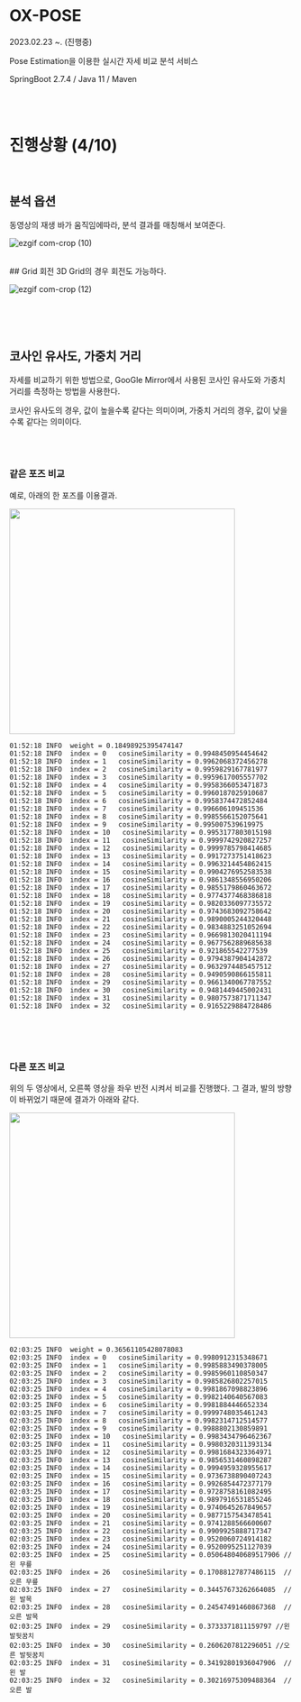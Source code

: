 # OX-POSE
2023.02.23 ~. (진행중)

Pose Estimation을 이용한 실시간 자세 비교 분석 서비스

SpringBoot 2.7.4 / Java 11 / Maven



<br><br>

# 진행상황 (4/10)
<br>

## 분석 옵션
동영상의 재생 바가 움직임에따라, 분석 결과를 매칭해서 보여준다.

![ezgif com-crop (10)](https://user-images.githubusercontent.com/99643732/230785561-b8e54347-4026-4d4b-aa07-b62c4e9deba3.gif)

<br>
## Grid 회전
3D Grid의 경우 회전도 가능하다.

![ezgif com-crop (12)](https://user-images.githubusercontent.com/99643732/230786095-ec618450-274d-4684-862e-24627ae0a73a.gif)



<br><br><br>

## 코사인 유사도, 가중치 거리

자세를 비교하기 위한 방법으로, GooGle Mirror에서 사용된 코사인 유사도와 가중치 거리를 측정하는 방법을 사용한다.

코사인 유사도의 경우, 값이 높을수록 같다는 의미이며,
가중치 거리의 경우, 값이 낮을수록 같다는 의미이다.

<br><br>
### 같은 포즈 비교
예로, 아래의 한 포즈를 이용결과.

<img width = "400" src= "https://user-images.githubusercontent.com/99643732/230785757-125f068e-773e-44dc-a514-f1df4cc343c8.png">


```
01:52:18 INFO  weight = 0.18498925395474147
01:52:18 INFO  index = 0   cosineSimilarity = 0.9948450954454642
01:52:18 INFO  index = 1   cosineSimilarity = 0.9962068372456278
01:52:18 INFO  index = 2   cosineSimilarity = 0.9959829167781977
01:52:18 INFO  index = 3   cosineSimilarity = 0.9959617005557702
01:52:18 INFO  index = 4   cosineSimilarity = 0.9958366053471873
01:52:18 INFO  index = 5   cosineSimilarity = 0.9960187025910687
01:52:18 INFO  index = 6   cosineSimilarity = 0.9958374472852484
01:52:18 INFO  index = 7   cosineSimilarity = 0.996606109451536
01:52:18 INFO  index = 8   cosineSimilarity = 0.9985566152075641
01:52:18 INFO  index = 9   cosineSimilarity = 0.995007539619975
01:52:18 INFO  index = 10   cosineSimilarity = 0.9953177803015198
01:52:18 INFO  index = 11   cosineSimilarity = 0.9999742920827257
01:52:18 INFO  index = 12   cosineSimilarity = 0.9999785798414685
01:52:18 INFO  index = 13   cosineSimilarity = 0.9917273751418623
01:52:18 INFO  index = 14   cosineSimilarity = 0.9963214454862415
01:52:18 INFO  index = 15   cosineSimilarity = 0.9904276952583538
01:52:18 INFO  index = 16   cosineSimilarity = 0.9861348556950206
01:52:18 INFO  index = 17   cosineSimilarity = 0.9855179860463672
01:52:18 INFO  index = 18   cosineSimilarity = 0.9774377468386818
01:52:18 INFO  index = 19   cosineSimilarity = 0.9820336097735572
01:52:18 INFO  index = 20   cosineSimilarity = 0.9743683092758642
01:52:18 INFO  index = 21   cosineSimilarity = 0.9890005244320448
01:52:18 INFO  index = 22   cosineSimilarity = 0.9834883251052694
01:52:18 INFO  index = 23   cosineSimilarity = 0.9669813020411194
01:52:18 INFO  index = 24   cosineSimilarity = 0.9677562889685638
01:52:18 INFO  index = 25   cosineSimilarity = 0.921865542277539
01:52:18 INFO  index = 26   cosineSimilarity = 0.9794387904142872
01:52:18 INFO  index = 27   cosineSimilarity = 0.9632974485457512
01:52:18 INFO  index = 28   cosineSimilarity = 0.9490590866155811
01:52:18 INFO  index = 29   cosineSimilarity = 0.9661340067787552
01:52:18 INFO  index = 30   cosineSimilarity = 0.9481449445002431
01:52:18 INFO  index = 31   cosineSimilarity = 0.9807573871711347
01:52:18 INFO  index = 32   cosineSimilarity = 0.9165229884728486

```

<br><br><br>

### 다른 포즈 비교

위의 두 영상에서, 오른쪽 영상을 좌우 반전 시켜서 비교를 진행했다.
그 결과, 발의 방향이 바뀌었기 때문에 결과가 아래와 같다.


<img width = "400" src= "https://user-images.githubusercontent.com/99643732/230786230-57546e1a-f36d-475b-a106-85447b0b841e.png">

```
02:03:25 INFO  weight = 0.36561105428078083
02:03:25 INFO  index = 0   cosineSimilarity = 0.9980912315348671
02:03:25 INFO  index = 1   cosineSimilarity = 0.9985883490378005
02:03:25 INFO  index = 2   cosineSimilarity = 0.9985960110850347
02:03:25 INFO  index = 3   cosineSimilarity = 0.9985826802257015
02:03:25 INFO  index = 4   cosineSimilarity = 0.9981867098823896
02:03:25 INFO  index = 5   cosineSimilarity = 0.9982140640567083
02:03:25 INFO  index = 6   cosineSimilarity = 0.9981884446652334
02:03:25 INFO  index = 7   cosineSimilarity = 0.9999748035461243
02:03:25 INFO  index = 8   cosineSimilarity = 0.9982314712514577
02:03:25 INFO  index = 9   cosineSimilarity = 0.9988802130859891
02:03:25 INFO  index = 10   cosineSimilarity = 0.9983434796462367
02:03:25 INFO  index = 11   cosineSimilarity = 0.9980320311393134
02:03:25 INFO  index = 12   cosineSimilarity = 0.9981684323364971
02:03:25 INFO  index = 13   cosineSimilarity = 0.9856531460898287
02:03:25 INFO  index = 14   cosineSimilarity = 0.9994959328955617
02:03:25 INFO  index = 15   cosineSimilarity = 0.9736738890407243
02:03:25 INFO  index = 16   cosineSimilarity = 0.9926854472377179
02:03:25 INFO  index = 17   cosineSimilarity = 0.9728758161082495
02:03:25 INFO  index = 18   cosineSimilarity = 0.9897916531855246
02:03:25 INFO  index = 19   cosineSimilarity = 0.9740645267849657
02:03:25 INFO  index = 20   cosineSimilarity = 0.9877157543478541
02:03:25 INFO  index = 21   cosineSimilarity = 0.9741288566600607
02:03:25 INFO  index = 22   cosineSimilarity = 0.9909925888717347
02:03:25 INFO  index = 23   cosineSimilarity = 0.9520060724914182
02:03:25 INFO  index = 24   cosineSimilarity = 0.9520095251127039
02:03:25 INFO  index = 25   cosineSimilarity = 0.050648040689517906 //왼 무릎
02:03:25 INFO  index = 26   cosineSimilarity = 0.17088127877486115  //오른 무릎
02:03:25 INFO  index = 27   cosineSimilarity = 0.34457673262664085  //왼 발목
02:03:25 INFO  index = 28   cosineSimilarity = 0.24547491460867368  //오른 발목
02:03:25 INFO  index = 29   cosineSimilarity = 0.3733371811159797 //왼 발뒷꿈치
02:03:25 INFO  index = 30   cosineSimilarity = 0.2606207812296051 //오른 발뒷꿈치
02:03:25 INFO  index = 31   cosineSimilarity = 0.34192801936047906  //왼 발
02:03:25 INFO  index = 32   cosineSimilarity = 0.30216975309488364  //오른 발
```
